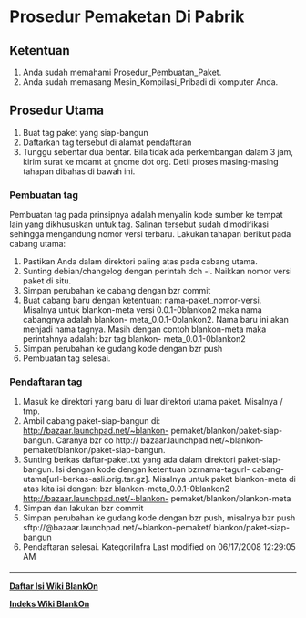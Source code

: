 # Prosedur Pemaketan Di Pabrik
## Ketentuan
   1. Anda sudah memahami Prosedur_Pembuatan_Paket.
   2. Anda sudah memasang Mesin_Kompilasi_Pribadi di komputer Anda.
## Prosedur Utama
   1. Buat tag paket yang siap-bangun
   2. Daftarkan tag tersebut di alamat pendaftaran
   3. Tunggu sebentar dua bentar. Bila tidak ada perkembangan dalam 3 jam,
      kirim surat ke mdamt at gnome dot org.
Detil proses masing-masing tahapan dibahas di bawah ini.
### Pembuatan tag
Pembuatan tag pada prinsipnya adalah menyalin kode sumber ke tempat lain yang
dikhususkan untuk tag. Salinan tersebut sudah dimodifikasi sehingga mengandung
nomor versi terbaru.
Lakukan tahapan berikut pada cabang utama:
   1. Pastikan Anda dalam direktori paling atas pada cabang utama.
   2. Sunting debian/changelog dengan perintah dch -i. Naikkan nomor versi
      paket di situ.
   3. Simpan perubahan ke cabang dengan bzr commit
   4. Buat cabang baru dengan ketentuan: nama-paket_nomor-versi. Misalnya untuk
      blankon-meta versi 0.0.1-0blankon2 maka nama cabangnya adalah blankon-
      meta_0.0.1-0blankon2. Nama baru ini akan menjadi nama tagnya. Masih
      dengan contoh blankon-meta maka perintahnya adalah: bzr tag blankon-
      meta_0.0.1-0blankon2
   5. Simpan perubahan ke gudang kode dengan bzr push
   6. Pembuatan tag selesai.
### Pendaftaran tag
   1. Masuk ke direktori yang baru di luar direktori utama paket. Misalnya /
      tmp.
   2. Ambil cabang paket-siap-bangun di: ​http://bazaar.launchpad.net/~blankon-
      pemaket/blankon/paket-siap-bangun. Caranya bzr co http://
      bazaar.launchpad.net/~blankon-pemaket/blankon/paket-siap-bangun.
   3. Sunting berkas daftar-paket.txt yang ada dalam direktori paket-siap-
      bangun. Isi dengan kode dengan ketentuan bzr<spasi>nama-tag<spasi>url-
      cabang-utama[<spasi>url-berkas-asli.orig.tar.gz]. Misalnya untuk paket
      blankon-meta di atas kita isi dengan:
      bzr blankon-meta_0.0.1-0blankon2 http://bazaar.launchpad.net/~blankon-
      pemaket/blankon/blankon-meta
   4. Simpan dan lakukan bzr commit
   5. Simpan perubahan ke gudang kode dengan bzr push, misalnya
      bzr push sftp://<akun-anda>@bazaar.launchpad.net/~blankon-pemaket/
      blankon/paket-siap-bangun
   6. Pendaftaran selesai.
KategoriInfra
Last modified on 06/17/2008 12:29:05 AM
#### 
    
 
 
 
 
 
---
[**Daftar Isi Wiki BlankOn**](/DaftarIsi/README.md)
 
[**Indeks Wiki BlankOn**](/Indeks.md)
